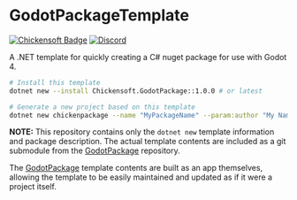 # GodotPackageTemplate

[![Chickensoft Badge][chickensoft-badge]][chickensoft-website] [![Discord][discord-badge]][discord]

A .NET template for quickly creating a C# nuget package for use with Godot 4.

```sh
# Install this template
dotnet new --install Chickensoft.GodotPackage::1.0.0 # or latest

# Generate a new project based on this template
dotnet new chickenpackage --name "MyPackageName" --param:author "My Name"
```

**NOTE:** This repository contains only the `dotnet new` template information and package description. The actual template contents are included as a git submodule from the [GodotPackage] repository.

The [GodotPackage] template contents are built as an app themselves, allowing the template to be easily maintained and updated as if it were a project itself.

<!-- Links -->

<!-- Header -->
[chickensoft-badge]: https://chickensoft.games/images/chickensoft/chickensoft_badge.svg
[chickensoft-website]: https://chickensoft.games
[discord]: https://discord.gg/gSjaPgMmYW
[discord-badge]: https://img.shields.io/badge/Chickensoft%20Discord-%237289DA.svg?style=flat&logo=discord&logoColor=white

<!-- Article -->
[GodotPackage]: https://github.com/chickensoft-games/GodotPackage
